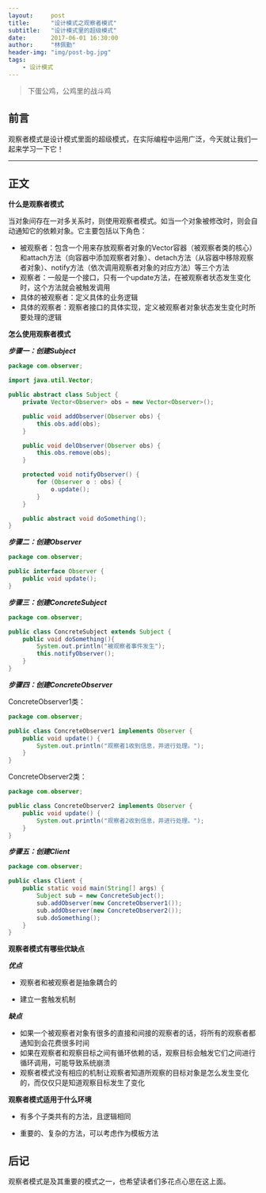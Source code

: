 ```yaml
---
layout:     post
title:      "设计模式之观察者模式"
subtitle:   "设计模式里的超级模式"
date:       2017-06-01 16:30:00
author:     "林佩勤"
header-img: "img/post-bg.jpg"
tags:
    - 设计模式
---
```


> 下蛋公鸡，公鸡里的战斗鸡
>


## 前言

观察者模式是设计模式里面的超级模式，在实际编程中运用广泛，今天就让我们一起来学习一下它！

---

## 正文

**什么是观察者模式**

当对象间存在一对多关系时，则使用观察者模式。如当一个对象被修改时，则会自动通知它的依赖对象。它主要包括以下角色：

- 被观察者：包含一个用来存放观察者对象的Vector容器（被观察者类的核心）和attach方法（向容器中添加观察者对象）、detach方法（从容器中移除观察者对象）、notify方法（依次调用观察者对象的对应方法）等三个方法
- 观察者：一般是一个接口，只有一个update方法，在被观察者状态发生变化时，这个方法就会被触发调用
- 具体的被观察者：定义具体的业务逻辑
- 具体的观察者：观察者接口的具体实现，定义被观察者对象状态发生变化时所要处理的逻辑

**怎么使用观察者模式**

***步骤一：创建Subject***

```java
package com.observer;

import java.util.Vector;

public abstract class Subject {
	private Vector<Observer> obs = new Vector<Observer>();

	public void addObserver(Observer obs) {
		this.obs.add(obs);
	}

	public void delObserver(Observer obs) {
		this.obs.remove(obs);
	}

	protected void notifyObserver() {
		for (Observer o : obs) {
			o.update();
		}
	}

	public abstract void doSomething();
}
```

***步骤二：创建Observer***

```java
package com.observer;

public interface Observer {
	public void update();
}
```

***步骤三：创建ConcreteSubject***

```java
package com.observer;

public class ConcreteSubject extends Subject {
    public void doSomething(){
        System.out.println("被观察者事件发生");
        this.notifyObserver();
    }
}
```

***步骤四：创建ConcreteObserver***

ConcreteObserver1类：

```java
package com.observer;

public class ConcreteObserver1 implements Observer {
    public void update() {
        System.out.println("观察者1收到信息，并进行处理。");
    }
}
```

ConcreteObserver2类：

```java
package com.observer;

public class ConcreteObserver2 implements Observer {
	public void update() {
		System.out.println("观察者2收到信息，并进行处理。");
	}
}
```

***步骤五：创建Client***

```java
package com.observer;

public class Client {
	public static void main(String[] args) {
		Subject sub = new ConcreteSubject();
		sub.addObserver(new ConcreteObserver1());
		sub.addObserver(new ConcreteObserver2());
		sub.doSomething();
	}
}
```

**观察者模式有哪些优缺点**

***优点***

- 观察者和被观察者是抽象耦合的

- 建立一套触发机制


***缺点***

- 如果一个被观察者对象有很多的直接和间接的观察者的话，将所有的观察者都通知到会花费很多时间
- 如果在观察者和观察目标之间有循环依赖的话，观察目标会触发它们之间进行循环调用，可能导致系统崩溃
- 观察者模式没有相应的机制让观察者知道所观察的目标对象是怎么发生变化的，而仅仅只是知道观察目标发生了变化


**观察者模式适用于什么环境**

- 有多个子类共有的方法，且逻辑相同

- 重要的、复杂的方法，可以考虑作为模板方法


## 后记

观察者模式是及其重要的模式之一，也希望读者们多花点心思在这上面。
